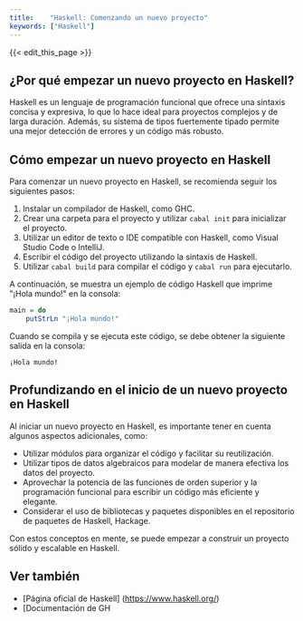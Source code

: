 ```yaml
---
title:    "Haskell: Comenzando un nuevo proyecto"
keywords: ["Haskell"]
---
```


{{< edit_this_page >}}

## ¿Por qué empezar un nuevo proyecto en Haskell?

Haskell es un lenguaje de programación funcional que ofrece una sintaxis concisa y expresiva, lo que lo hace ideal para proyectos complejos y de larga duración. Además, su sistema de tipos fuertemente tipado permite una mejor detección de errores y un código más robusto.

## Cómo empezar un nuevo proyecto en Haskell

Para comenzar un nuevo proyecto en Haskell, se recomienda seguir los siguientes pasos:

1. Instalar un compilador de Haskell, como GHC.
2. Crear una carpeta para el proyecto y utilizar `cabal init` para inicializar el proyecto.
3. Utilizar un editor de texto o IDE compatible con Haskell, como Visual Studio Code o IntelliJ.
4. Escribir el código del proyecto utilizando la sintaxis de Haskell.
5. Utilizar `cabal build` para compilar el código y `cabal run` para ejecutarlo.

A continuación, se muestra un ejemplo de código Haskell que imprime "¡Hola mundo!" en la consola:

```Haskell
main = do
    putStrLn "¡Hola mundo!"
```

Cuando se compila y se ejecuta este código, se debe obtener la siguiente salida en la consola:

```
¡Hola mundo!
```

## Profundizando en el inicio de un nuevo proyecto en Haskell

Al iniciar un nuevo proyecto en Haskell, es importante tener en cuenta algunos aspectos adicionales, como:

- Utilizar módulos para organizar el código y facilitar su reutilización.
- Utilizar tipos de datos algebraicos para modelar de manera efectiva los datos del proyecto.
- Aprovechar la potencia de las funciones de orden superior y la programación funcional para escribir un código más eficiente y elegante.
- Considerar el uso de bibliotecas y paquetes disponibles en el repositorio de paquetes de Haskell, Hackage.

Con estos conceptos en mente, se puede empezar a construir un proyecto sólido y escalable en Haskell.

## Ver también

- [Página oficial de Haskell] (https://www.haskell.org/)
- [Documentación de GH
